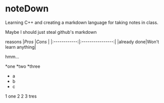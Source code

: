 noteDown
========

Learning C++ and creating a markdown language for taking notes in class.

Maybe I should just steal github's markdown


reasons
|_Pros_        |_Cons_            |
|:------------:|:----------------:|
|already done|Won't learn anything|


hmm...

*one
*two
*three

- a
- b
- c

1 one
2 2
3 tres
